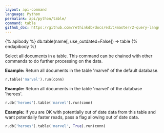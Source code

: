 ```yaml
---
layout: api-command 
language: Python
permalink: api/python/table/
command: table
github_doc: https://github.com/rethinkdb/docs/edit/master/2-query-language/api/python/selecting-data/table.md
---
```


{% apibody %}
db.table(name[, use_outdated=False]) &rarr; table
{% endapibody %}

Select all documents in a table. This command can be chained with other commands to do
further processing on the data.

__Example:__ Return all documents in the table 'marvel' of the default database.

```py
r.table('marvel').run(conn)
```


__Example:__ Return all documents in the table 'marvel' of the database 'heroes'.

```py
r.db('heroes').table('marvel').run(conn)
```


__Example:__ If you are OK with potentially out of date data from this table and want
potentially faster reads, pass a flag allowing out of date data.

```py
r.db('heroes').table('marvel', True).run(conn)
```

